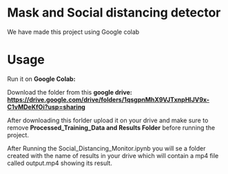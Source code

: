 # Mask and Social distancing detector
 
 We have made this project using Google colab 
 
# Usage

Run it on **Google Colab:** 

Download the folder from this **google drive:  https://drive.google.com/drive/folders/1qsgpnMhX9VJTxnpHlJV9x-C1vMDeKfOi?usp=sharing** 

After downloading this forlder upload it on your drive and make sure to remove **Processed_Training_Data and Results Folder** before running the project.

After Running the Social_Distancing_Monitor.ipynb you will se a folder created with the name of results in your drive which will contain a mp4 file called output.mp4 showing its result.

